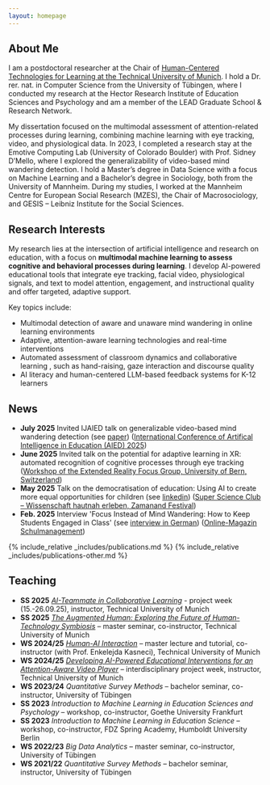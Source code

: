 ```yaml
---
layout: homepage
---
```


## About Me

I am a postdoctoral researcher at the Chair of [Human-Centered Technologies for Learning at the Technical University of Munich](https://www.edu.sot.tum.de/hctl/startseite/). I hold a Dr. rer. nat. in Computer Science from the University of Tübingen, where I conducted my research at the Hector Research Institute of Education Sciences and Psychology and am a member of the LEAD Graduate School & Research Network. 

My dissertation focused on the multimodal assessment of attention-related processes during learning, combining machine learning with eye tracking, video, and physiological data.
In 2023, I completed a research stay at the Emotive Computing Lab (University of Colorado Boulder) with Prof. Sidney D’Mello, where I explored the generalizability of video-based mind wandering detection. I hold a Master’s degree in Data Science with a focus on Machine Learning and a Bachelor’s degree in Sociology, both from the University of Mannheim. During my studies, I worked at the Mannheim Centre for European Social Research (MZES), the Chair of Macrosociology, and GESIS – Leibniz Institute for the Social Sciences.

## Research Interests

My research lies at the intersection of artificial intelligence and research on education, with a focus on **multimodal machine learning to assess cognitive and behavioral processes during learning**. I develop AI-powered educational tools that integrate eye tracking, facial video, physiological signals, and text to model attention, engagement, and instructional quality and offer targeted, adaptive support.

Key topics include:

- Multimodal detection of aware and unaware mind wandering in online learning environments
- Adaptive, attention-aware learning technologies and real-time interventions
- Automated assessment of classroom dynamics and collaborative learning , such as hand-raising, gaze interaction and discourse quality
- AI literacy and human-centered LLM-based feedback systems for K-12 learners


## News
- **July 2025** Invited IJAIED talk on generalizable video-based mind wandering detection (see [paper](https://link.springer.com/content/pdf/10.1007/s40593-024-00412-2.pdf)) ([International Conference of Artifical Intelligence in Education (AIED) 2025](https://aied2025.itd.cnr.it))
- **June 2025** Invited talk on the potential for adaptive learning in XR: automated recognition of cognitive processes through eye tracking ([Workshop of the Extended Reality Focus Group, University of Bern, Switzerland](https://www.digitalisierung.unibe.ch/implementation/focus_groups/subpage_focus_group_extended_reality/index_eng.html)) 
- **May 2025** Talk on the democratisation of education: Using AI to create more equal opportunities for children (see [linkedin](https://www.linkedin.com/posts/babette-b%C3%BChler-6615791b2_it-was-such-a-pleasure-to-be-part-of-the-activity-7333552656210149388-e1h2?utm_source=share&utm_medium=member_desktop&rcm=ACoAADGP02kB19WCo0PITxWSrXq6GoiA2aF29mU)) ([Super Science Club – Wissenschaft hautnah erleben, Zamanand Festival](https://zamanand.de/buehnen/super-science-club/))
- **Feb. 2025** Interview 'Focus Instead of Mind Wandering: How to Keep Students Engaged in Class' (see [interview in German](https://www.campus-schulmanagement.de/magazin/fokus-statt-abschweifen-so-bleiben-schuelerinnen-im-unterricht-bei-der-sache-babette-buehler)) ([Online-Magazin Schulmanagement](https://www.campus-schulmanagement.de/magazin))

{% include_relative _includes/publications.md %}
{% include_relative _includes/publications-other.md %}




## Teaching
- **SS 2025** [*AI-Teammate in Collaborative Learning*](https://campus.tum.de/tumonline/ee/ui/ca2/app/desktop/#/slc.tm.cp/student/courses/950843405?$ctx=lang=en&$scrollTo=toc_overview) - project week (15.-26.09.25), instructor, Technical University of Munich
- **SS 2025** [*The Augmented Human: Exploring the Future of Human-Technology Symbiosis*](https://campus.tum.de/tumonline/ee/ui/ca2/app/desktop/#/slc.tm.cp/student/courses/950805251?$scrollTo=toc_overview) – master seminar, co-instructor, Technical University of Munich  
- **WS 2024/25** [*Human-AI Interaction*](https://campus.tum.de/tumonline/ee/ui/ca2/app/desktop/#/slc.tm.cp/student/courses/950768569?$scrollTo=toc_overview) – master lecture and tutorial, co-instructor (with Prof. Enkelejda Kasneci), Technical University of Munich  
- **WS 2024/25** [*Developing AI-Powered Educational Interventions for an Attention-Aware Video Player*](https://campus.tum.de/tumonline/ee/ui/ca2/app/desktop/#/slc.tm.cp/student/courses/950804875?$scrollTo=toc_overview) – interdisciplinary project week, instructor, Technical University of Munich  
- **WS 2023/24** *Quantitative Survey Methods* – bachelor seminar, co-instructor, University of Tübingen  
- **SS 2023** *Introduction to Machine Learning in Education Sciences and Psychology* – workshop, co-instructor, Goethe University Frankfurt  
- **SS 2023** *Introduction to Machine Learning in Education Science* – workshop, co-instructor, FDZ Spring Academy, Humboldt University Berlin  
- **WS 2022/23** *Big Data Analytics* – master seminar, co-instructor, University of Tübingen  
- **WS 2021/22** *Quantitative Survey Methods* – bachelor seminar, instructor, University of Tübingen

<!-- {% include_relative _includes/services.md %} -->
